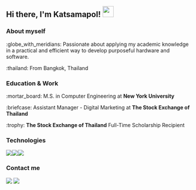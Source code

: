 ## Hi there, I'm Katsamapol! <img src="https://raw.githubusercontent.com/MartinHeinz/MartinHeinz/master/wave.gif" width="30px">


### About myself
<p>:globe_with_meridians: Passionate about applying my academic knowledge in a practical and efficient way to develop purposeful hardware and software.</p>
<!-- <p>:thailand: From Bangkok, Thailand | :us: Living in Brooklyn, New York</p> -->
<p>:thailand: From Bangkok, Thailand </p>
 
### Education & Work
<p>:mortar_board: M.S. in Computer Engineering at <strong>New York University</strong></p>
<p>:briefcase: Assistant Manager - Digital Marketing at <strong>The Stock Exchange of Thailand</strong></p>
<P>:trophy: <strong>The Stock Exchange of Thailand</strong> Full-Time Scholarship Recipient<p>

### Technologies
<img src="https://img.icons8.com/color/42/000000/c-programming.png"/><img src="https://img.icons8.com/color/42/000000/python.png"/><img src="https://img.icons8.com/fluency/42/000000/matlab.png"/>

### Contact me
 <a href="https://www.linkedin.com/in/katsamapol/"><img src="https://img.shields.io/badge/-katsamapol-blue?style=flat-square&logo=Linkedin&logoColor=white&link=https://www.linkedin.com/in/katsamapol/" /></a> <a href="mailto:katsamapol@gmail.com"><img src="https://img.shields.io/badge/-katsamapol@gmail.com-d14836?style=flat-square&logo=Gmail&logoColor=white&link=mailto:katsamapol@gmail.com" /></a>
